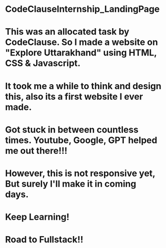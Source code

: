 # CodeClauseInternship_LandingPage

# This was an allocated task by CodeClause. So I made a website on "Explore Uttarakhand" using HTML, CSS & Javascript.
# It took me a while to think and design this, also its a first website I ever made.
# Got stuck in between countless times. Youtube, Google, GPT helped me out there!!!
# However, this is not responsive yet, But surely I'll make it in coming days.

# Keep Learning!
# Road to Fullstack!!

